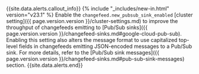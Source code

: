 {{site.data.alerts.callout_info}}
{% include "_includes/new-in.html" version="v23.1" %} Enable the `changefeed.new_pubsub_sink_enabled` [cluster setting]({{ page.version.version }}/cluster-settings.md) to improve the throughput of changefeeds emitting to [Pub/Sub sinks]({{ page.version.version }}/changefeed-sinks.md#google-cloud-pub-sub). Enabling this setting also alters the message format to use capitalized top-level fields in changefeeds emitting JSON-encoded messages to a Pub/Sub sink. For more details, refer to the [Pub/Sub sink messages]({{ page.version.version }}/changefeed-sinks.md#pub-sub-sink-messages) section.
{{site.data.alerts.end}}
